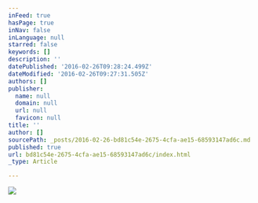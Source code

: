 ```yaml
---
inFeed: true
hasPage: true
inNav: false
inLanguage: null
starred: false
keywords: []
description: ''
datePublished: '2016-02-26T09:28:24.499Z'
dateModified: '2016-02-26T09:27:31.505Z'
authors: []
publisher:
  name: null
  domain: null
  url: null
  favicon: null
title: ''
author: []
sourcePath: _posts/2016-02-26-bd81c54e-2675-4cfa-ae15-68593147ad6c.md
published: true
url: bd81c54e-2675-4cfa-ae15-68593147ad6c/index.html
_type: Article

---
```

![](https://the-grid-user-content.s3-us-west-2.amazonaws.com/51b439c2-5a93-4d09-b9da-4c5d0320be11.png)